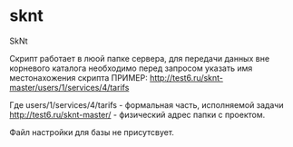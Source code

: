 # sknt
SkNt

Скрипт работает в люой папке сервера, 
для передачи данных вне корневого каталога 
необходимо перед запросом указать имя местонахожения скрипта
ПРИМЕР:
http://test6.ru/sknt-master/users/1/services/4/tarifs

Где 
users/1/services/4/tarifs - формальная часть, исполняемой задачи
http://test6.ru/sknt-master/ - физический адрес папки с проектом.

Файл настройки для базы не присутсвует.
